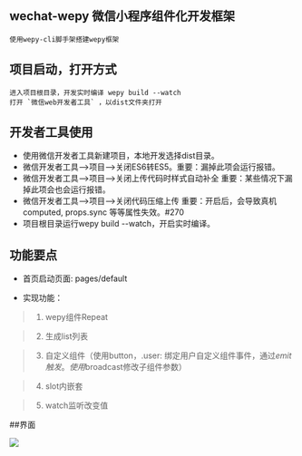 ## wechat-wepy 微信小程序组件化开发框架


	使用wepy-cli脚手架搭建wepy框架

## 项目启动，打开方式
	进入项目根目录，开发实时编译 wepy build --watch
	打开 `微信web开发者工具` ，以dist文件夹打开

## 开发者工具使用


- 	使用微信开发者工具新建项目，本地开发选择dist目录。
- 	微信开发者工具-->项目-->关闭ES6转ES5。重要：漏掉此项会运行报错。
- 	微信开发者工具-->项目-->关闭上传代码时样式自动补全 重要：某些情况下漏掉此项会也会运行报错。
- 	微信开发者工具-->项目-->关闭代码压缩上传 重要：开启后，会导致真机computed, props.sync 等等属性失效。#270
- 	项目根目录运行wepy build --watch，开启实时编译。

## 功能要点

- 	首页启动页面: pages/default
	
-	实现功能：

> 1.   wepy组件Repeat

> 2.   生成list列表

> 3.   自定义组件（使用button，.user: 绑定用户自定义组件事件，通过$emit触发。 使用$broadcast修改子组件参数）

> 4.   slot内嵌套

> 5.   watch监听改变值

##界面

   <image src="/src/images/defaultPage.png"></image>
